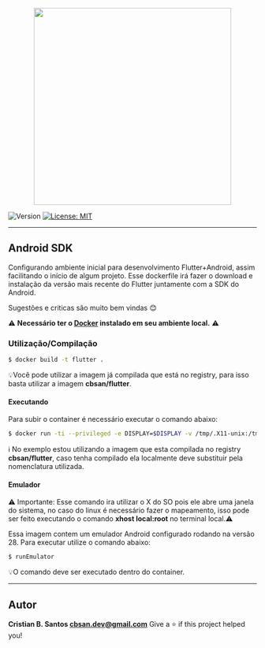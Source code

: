 <p align="center"><a href="#" target="_blank"><img src="https://flutter.dev/assets/flutter-lockup-1caf6476beed76adec3c477586da54de6b552b2f42108ec5bc68dc63bae2df75.png" width="400"></a></p>

![Version](https://img.shields.io/badge/version-1.0.0-blue.svg?cacheSeconds=2592000)
[![License: MIT](https://img.shields.io/badge/License-MIT-yellow.svg)](#)

---

## Android SDK

Configurando ambiente inicial para desenvolvimento Flutter+Android, assim facilitando o início de algum projeto.
Esse dockerfile irá fazer o download e instalação da versão mais recente do Flutter juntamente com a SDK do Android.

Sugestões e criticas são muito bem vindas :blush:

⚠️ **Necessário ter o [Docker](https://docs.docker.com/engine/) instalado em seu ambiente local.** ⚠️

### Utilização/Compilação

```sh
$ docker build -t flutter .
```

💡Você pode utilizar a imagem já compilada que está no registry, para isso basta utilizar a imagem **cbsan/flutter**.

#### Executando

Para subir o container é necessário executar o comando abaixo:

```sh
$ docker run -ti --privileged -e DISPLAY=$DISPLAY -v /tmp/.X11-unix:/tmp/.X11-unix -v /dev:/dev cbsan/flutter bash
```

ℹ️ No exemplo estou utilizando a imagem que esta compilada no registry **cbsan/flutter**, caso tenha compilado ela localmente deve substituir pela nomenclatura utilizada.

#### Emulador

⚠️ Importante: Esse comando ira utilizar o X do SO pois ele abre uma janela do sistema, no caso do linux é necessário fazer o mapeamento, isso pode ser feito executando o comando **xhost local:root** no terminal local.:warning:

Essa imagem contem um emulador Android configurado rodando na versão 28. Para executar utilize o comando abaixo:

```sh
$ runEmulator
```

💡O comando deve ser executado dentro do container.

---

## Autor

**Cristian B. Santos <cbsan.dev@gmail.com>**
Give a ⭐️ if this project helped you!
